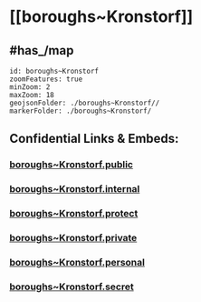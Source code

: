 # [[boroughs~Kronstorf]] 


## #has_/map  



```leaflet
id: boroughs~Kronstorf
zoomFeatures: true 
minZoom: 2 
maxZoom: 18
geojsonFolder: ./boroughs~Kronstorf//
markerFolder: ./boroughs~Kronstorf/
```




## Confidential Links & Embeds: 

### [boroughs~Kronstorf.public](/_public/\Earth\Continent\Europe\Europe~Central\Austria\Austrias_States\Oberösterreich\counties~OÖ\Linz,District\cities~Linz\Kronstorfboroughs~Kronstorf.public.md) 

### [boroughs~Kronstorf.internal](/_internal/\Earth\Continent\Europe\Europe~Central\Austria\Austrias_States\Oberösterreich\counties~OÖ\Linz,District\cities~Linz\Kronstorfboroughs~Kronstorf.internal.md) 

### [boroughs~Kronstorf.protect](/_protect/\Earth\Continent\Europe\Europe~Central\Austria\Austrias_States\Oberösterreich\counties~OÖ\Linz,District\cities~Linz\Kronstorfboroughs~Kronstorf.protect.md) 

### [boroughs~Kronstorf.private](/_private/\Earth\Continent\Europe\Europe~Central\Austria\Austrias_States\Oberösterreich\counties~OÖ\Linz,District\cities~Linz\Kronstorfboroughs~Kronstorf.private.md) 

### [boroughs~Kronstorf.personal](/_personal/\Earth\Continent\Europe\Europe~Central\Austria\Austrias_States\Oberösterreich\counties~OÖ\Linz,District\cities~Linz\Kronstorfboroughs~Kronstorf.personal.md) 

### [boroughs~Kronstorf.secret](/_secret/\Earth\Continent\Europe\Europe~Central\Austria\Austrias_States\Oberösterreich\counties~OÖ\Linz,District\cities~Linz\Kronstorfboroughs~Kronstorf.secret.md)

